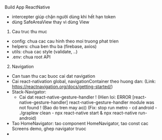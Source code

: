Build App ReactNative
- intercepter giúp chặn người dùng khi hết hạn token
- dùng SafeAreaView thay vì dùng View

1. Cau truc thu muc
- config: chua cac cau hinh theo moi truong phat trien
- helpers: chua ben thu ba (firebase, axios)
- utils: chua cac style (validate, ..)
- .env: chua root API

2. Navigation
- Can tuan thu cac buoc cai dat navigation
- Cai react-nativation global, navigationContainer theo huong dan:
  (Link: https://reactnavigation.org/docs/getting-started/)
- Stack-Navigator:
  + Cai dat react-native-gesture-handler !
    (Hien loi: ERROR [react-native-gesture-handler] react-native-gesture-handler module was not found ! (Bao do tren may ao))
    (Fix: stop run metro - cd android - ./graplew clean - npx react-native start & npx react-native run-android)
- Tao HomeNavigator: tao component HomeNavigator, tao const cac Screens demo, ghep navigator truoc
- 
